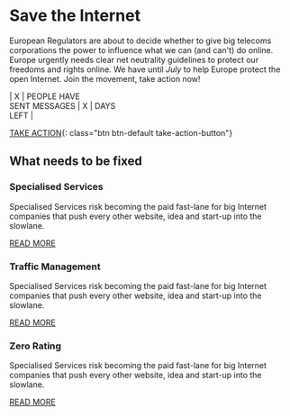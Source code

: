 <div class="home__intro__outer">
<div class="home__intro__inner">
<div class="home__intro__content">

# Save the Internet

European Regulators are about to decide whether to give big telecoms corporations the power
to influence what we can (and can't) do online. Europe urgently needs clear net neutrality guidelines
to protect our freedoms and rights online.  We have until *July* to help Europe protect the open Internet. 
Join the movement, take action now!

<div class="counter">

| X | PEOPLE HAVE <br> SENT MESSAGES | X | DAYS <br> LEFT |

[TAKE ACTION](#take-action){: class="btn btn-default take-action-button"}

</div>

</div>
</div>
</div>

<div class="home__fix-net-neutrality__outer">
<div class="home__fix-net-neutrality__inner">
<div class="home__fix-net-neutrality__content">

## What needs to be fixed

<div class="home__specialised-services">

### Specialised Services

Specialised Services risk becoming the paid fast-lane for big Internet companies that push every other website, idea and start-up into the slowlane.

[READ MORE](http://savetheinternet.eu/en/)

</div>

<div class="home__traffic-management">

### Traffic Management

Specialised Services risk becoming the paid fast-lane for big Internet companies that push every other website, idea and start-up into the slowlane.

[READ MORE](http://savetheinternet.eu/en/)

</div>

<div class="home__zero-rating">

### Zero Rating

Specialised Services risk becoming the paid fast-lane for big Internet companies that push every other website, idea and start-up into the slowlane.

[READ MORE](http://savetheinternet.eu/en/)

</div>

</div>
</div>
</div>
